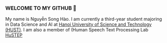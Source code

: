 ### WELCOME TO MY GITHUB 👋
My name is Nguyễn Song Hào. I am currently a third-year student majoring in Data Science and AI at [Hanoi University of Science and Technology (HUST)](https://hust.edu.vn/). I am also a member of (Human Speech Text Processing Lab [HuSTEP](https://github.com/HuSTeP-Human-Speech-Text-Processing-Lab)
<!--
**shao2011/shao2011** is a ✨ _special_ ✨ repository because its `README.md` (this file) appears on your GitHub profile.

Here are some ideas to get you started:

- 🔭 I’m currently working on ...
- 🌱 I’m currently learning ...
- 👯 I’m looking to collaborate on ...
- 🤔 I’m looking for help with ...
- 💬 Ask me about ...
- 📫 How to reach me: ...
- 😄 Pronouns: ...
- ⚡ Fun fact: ...
-->
